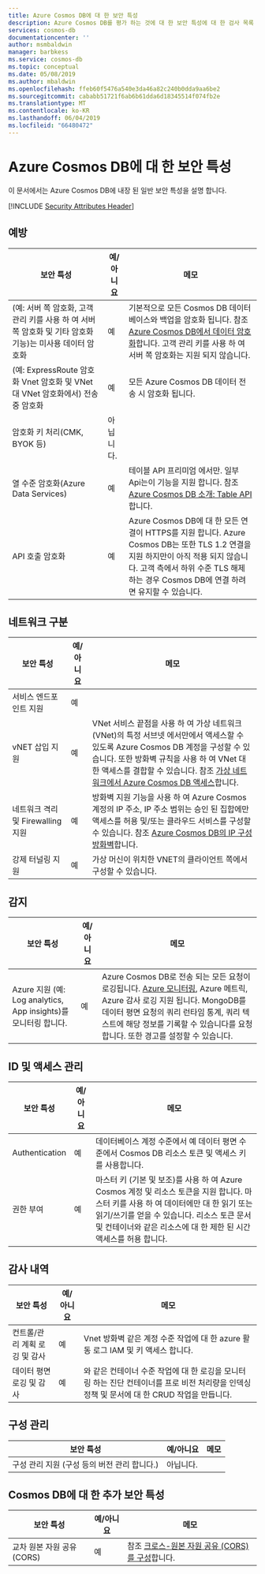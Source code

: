 ```yaml
---
title: Azure Cosmos DB에 대 한 보안 특성
description: Azure Cosmos DB를 평가 하는 것에 대 한 보안 특성에 대 한 검사 목록
services: cosmos-db
documentationcenter: ''
author: msmbaldwin
manager: barbkess
ms.service: cosmos-db
ms.topic: conceptual
ms.date: 05/08/2019
ms.author: mbaldwin
ms.openlocfilehash: ffeb60f5476a540e3da46a82c240b0dda9aa6be2
ms.sourcegitcommit: cababb51721f6ab6b61dda6d18345514f074fb2e
ms.translationtype: MT
ms.contentlocale: ko-KR
ms.lasthandoff: 06/04/2019
ms.locfileid: "66480472"
---
```

# <a name="security-attributes-for-azure-cosmos-db"></a>Azure Cosmos DB에 대 한 보안 특성

이 문서에서는 Azure Cosmos DB에 내장 된 일반 보안 특성을 설명 합니다.

[!INCLUDE [Security Attributes Header](../../includes/security-attributes-header.md)]

## <a name="preventative"></a>예방

| 보안 특성 | 예/아니요 | 메모 |
|---|---|--|
| (예: 서버 쪽 암호화, 고객 관리 키를 사용 하 여 서버 쪽 암호화 및 기타 암호화 기능)는 미사용 데이터 암호화 | 예 | 기본적으로 모든 Cosmos DB 데이터베이스와 백업을 암호화 됩니다. 참조 [Azure Cosmos DB에서 데이터 암호화](database-encryption-at-rest.md)합니다. 고객 관리 키를 사용 하 여 서버 쪽 암호화는 지원 되지 않습니다. |
| (예: ExpressRoute 암호화 Vnet 암호화 및 VNet 대 VNet 암호화에서) 전송 중 암호화| 예 | 모든 Azure Cosmos DB 데이터 전송 시 암호화 됩니다. |
| 암호화 키 처리(CMK, BYOK 등)| 아닙니다. |  |
| 열 수준 암호화(Azure Data Services)| 예 | 테이블 API 프리미엄 에서만. 일부 Api는이 기능을 지원 합니다. 참조 [Azure Cosmos DB 소개: Table API](table-introduction.md)합니다. |
| API 호출 암호화| 예 | Azure Cosmos DB에 대 한 모든 연결이 HTTPS를 지원 합니다. Azure Cosmos DB는 또한 TLS 1.2 연결을 지원 하지만이 아직 적용 되지 않습니다. 고객 측에서 하위 수준 TLS 해제 하는 경우 Cosmos DB에 연결 하려면 유지할 수 있습니다.  |

## <a name="network-segmentation"></a>네트워크 구분

| 보안 특성 | 예/아니요 | 메모 |
|---|---|--|
| 서비스 엔드포인트 지원| 예 |  |
| vNET 삽입 지원| 예 | VNet 서비스 끝점을 사용 하 여 가상 네트워크 (VNet)의 특정 서브넷 에서만에서 액세스할 수 있도록 Azure Cosmos DB 계정을 구성할 수 있습니다. 또한 방화벽 규칙을 사용 하 여 VNet 대 한 액세스를 결합할 수 있습니다.  참조 [가상 네트워크에서 Azure Cosmos DB 액세스](vnet-service-endpoint.md)합니다. |
| 네트워크 격리 및 Firewalling 지원| 예 | 방화벽 지원 기능을 사용 하 여 Azure Cosmos 계정의 IP 주소, IP 주소 범위는 승인 된 집합에만 액세스를 허용 및/또는 클라우드 서비스를 구성할 수 있습니다. 참조 [Azure Cosmos DB의 IP 구성 방화벽](how-to-configure-firewall.md)합니다.|
| 강제 터널링 지원 | 예 | 가상 머신이 위치한 VNET의 클라이언트 쪽에서 구성할 수 있습니다.   |

## <a name="detection"></a>감지

| 보안 특성 | 예/아니요 | 메모|
|---|---|--|
| Azure 지원 (예: Log analytics, App insights)를 모니터링 합니다.| 예 | Azure Cosmos DB로 전송 되는 모든 요청이 로깅됩니다. [Azure 모니터링](../azure-monitor/overview.md), Azure 메트릭, Azure 감사 로깅 지원 됩니다.  MongoDB를 데이터 평면 요청의 쿼리 런타임 통계, 쿼리 텍스트에 해당 정보를 기록할 수 있습니다를 요청 합니다. 또한 경고를 설정할 수 있습니다. |

## <a name="identity-and-access-management"></a>ID 및 액세스 관리

| 보안 특성 | 예/아니요 | 메모|
|---|---|--|
| Authentication| 예 | 데이터베이스 계정 수준에서 예 데이터 평면 수준에서 Cosmos DB 리소스 토큰 및 액세스 키를 사용합니다. |
| 권한 부여| 예 | 마스터 키 (기본 및 보조)를 사용 하 여 Azure Cosmos 계정 및 리소스 토큰을 지원 합니다. 마스터 키를 사용 하 여 데이터에만 대 한 읽기 또는 읽기/쓰기를 얻을 수 있습니다. 리소스 토큰 문서 및 컨테이너와 같은 리소스에 대 한 제한 된 시간 액세스를 허용 합니다. |


## <a name="audit-trail"></a>감사 내역

| 보안 특성 | 예/아니요 | 메모|
|---|---|--|
| 컨트롤/관리 계획 로깅 및 감사| 예 | Vnet 방화벽 같은 계정 수준 작업에 대 한 azure 활동 로그 IAM 및 키 액세스 합니다. |
| 데이터 평면 로깅 및 감사 | 예 | 와 같은 컨테이너 수준 작업에 대 한 로깅을 모니터링 하는 진단 컨테이너를 프로 비전 처리량을 인덱싱 정책 및 문서에 대 한 CRUD 작업을 만듭니다. |

## <a name="configuration-management"></a>구성 관리

| 보안 특성 | 예/아니요 | 메모|
|---|---|--|
| 구성 관리 지원 (구성 등의 버전 관리 합니다.)| 아닙니다.  | | 

## <a name="additional-security-attributes-for-cosmos-db"></a>Cosmos DB에 대 한 추가 보안 특성

| 보안 특성 | 예/아니요 | 메모|
|---|---|--|
| 교차 원본 자원 공유 (CORS) | 예 | 참조 [크로스-원본 자원 공유 (CORS)를 구성](how-to-configure-cross-origin-resource-sharing.md)합니다. |
